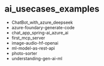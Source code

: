 # ai_usecases_examples

- ChatBot_with_azure_deepseek
- azure-foundary-generate-code
- chat_app_spring-ai_azure_ai
- first_mcp_server
- image-audio-hf-openai
- ml-model-as-rest-api
- photo-sorter
- understanding-gen-ai-ml
